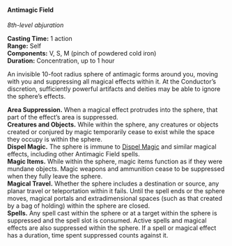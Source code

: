 #### Antimagic Field
<!-- markdownlint-disable link-image-reference-definitions -->
[_metadata_:spell_name]:- "Antimagic Field"
[_metadata_:spell_level]:- "8"
[_metadata_:spell_school]:- "abjuration"
[_metadata_:ritual]:- "false"
[_metadata_:casting_time_amount]:- "1"
[_metadata_:casting_time_unit]:- "action"
[_metadata_:range]:- "10-foot radius sphere"
[_metadata_:target]:- "Self"
[_metadata_:components_verbal]:- "true"
[_metadata_:components_somatic]:- "true"
[_metadata_:components_material]:- "true"
[_metadata_:components_material_description]:- "pinch of powdered cold iron"
[_metadata_:duration]:- "1 hour"
[_metadata_:concentration]:- "true"
[_metadata_:compared_to_wotc_srd_5.1]:- "mechanics_same_wording_different"
[_metadata_:compared_to_a5e_srd]:- "mechanics_same_wording_different"
<!-- markdownlint-disable-next-line no-emphasis-as-heading -->
_8th-level abjuration_

**Casting Time:** 1 action \
**Range:** Self \
**Components:** V, S, M (pinch of powdered cold iron) \
**Duration:** Concentration, up to 1 hour

An invisible 10-foot radius sphere of antimagic forms around you, moving with you and suppressing all magical effects within it.
At the Conductor’s discretion, sufficiently powerful artifacts and deities may be able to ignore the sphere’s effects.

**Area Suppression.**
When a magical effect protrudes into the sphere, that part of the effect’s area is suppressed.
\
**Creatures and Objects.**
While within the sphere, any creatures or objects created or conjured by magic temporarily cease to exist while the space they occupy is within the sphere.
\
**Dispel Magic.**
The sphere is immune to [Dispel Magic](#Dispel_Magic_dispel_magic) and similar magical effects, including other Antimagic Field spells.
\
**Magic Items.**
While within the sphere, magic items function as if they were mundane objects.
Magic weapons and ammunition cease to be suppressed when they fully leave the sphere.
\
**Magical Travel.**
Whether the sphere includes a destination or source, any planar travel or teleportation within it fails.
Until the spell ends or the sphere moves, magical portals and extradimensional spaces (such as that created by a bag of holding) within the sphere are closed.
\
**Spells.**
Any spell cast within the sphere or at a target within the sphere is suppressed and the spell slot is consumed.
Active spells and magical effects are also suppressed within the sphere.
If a spell or magical effect has a duration, time spent suppressed counts against it.
